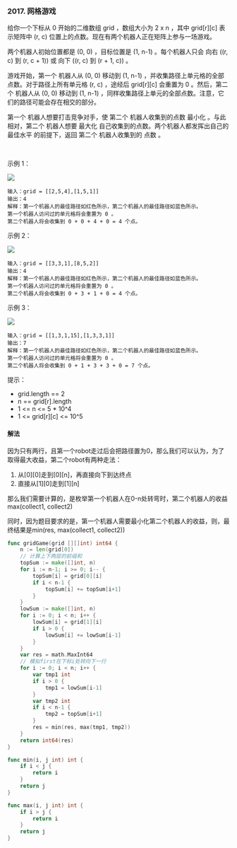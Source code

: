 ### 2017. 网格游戏

给你一个下标从 0 开始的二维数组 grid ，数组大小为 2 x n ，其中 grid[r][c] 表示矩阵中 (r, c) 位置上的点数。现在有两个机器人正在矩阵上参与一场游戏。

两个机器人初始位置都是 (0, 0) ，目标位置是 (1, n-1) 。每个机器人只会 向右 ((r, c) 到 (r, c + 1)) 或 向下 ((r, c) 到 (r + 1, c)) 。

游戏开始，第一个 机器人从 (0, 0) 移动到 (1, n-1) ，并收集路径上单元格的全部点数。对于路径上所有单元格 (r, c) ，途经后 grid[r][c] 会重置为 0 。然后，第二个 机器人从 (0, 0) 移动到 (1, n-1) ，同样收集路径上单元的全部点数。注意，它们的路径可能会存在相交的部分。

第一个 机器人想要打击竞争对手，使 第二个 机器人收集到的点数 最小化 。与此相对，第二个 机器人想要 最大化 自己收集到的点数。两个机器人都发挥出自己的 最佳水平 的前提下，返回 第二个 机器人收集到的 点数 。

 

示例 1：

![](https://assets.leetcode.com/uploads/2021/09/08/a1.png)
```
输入：grid = [[2,5,4],[1,5,1]]
输出：4
解释：第一个机器人的最佳路径如红色所示，第二个机器人的最佳路径如蓝色所示。
第一个机器人访问过的单元格将会重置为 0 。
第二个机器人将会收集到 0 + 0 + 4 + 0 = 4 个点。
```
示例 2：

![](https://assets.leetcode.com/uploads/2021/09/08/a2.png)
```
输入：grid = [[3,3,1],[8,5,2]]
输出：4
解释：第一个机器人的最佳路径如红色所示，第二个机器人的最佳路径如蓝色所示。
第一个机器人访问过的单元格将会重置为 0 。
第二个机器人将会收集到 0 + 3 + 1 + 0 = 4 个点。
```
示例 3：

![](https://assets.leetcode.com/uploads/2021/09/08/a3.png)
```
输入：grid = [[1,3,1,15],[1,3,3,1]]
输出：7
解释：第一个机器人的最佳路径如红色所示，第二个机器人的最佳路径如蓝色所示。
第一个机器人访问过的单元格将会重置为 0 。
第二个机器人将会收集到 0 + 1 + 3 + 3 + 0 = 7 个点。
```

提示：

- grid.length == 2
- n == grid[r].length
- 1 <= n <= 5 * 10^4
- 1 <= grid[r][c] <= 10^5

#### 解法
因为只有两行，且第一个robot走过后会把路径置为0，那么我们可以认为，为了取得最大收益，第二个robot有两种走法：
1. 从[0][0]走到[0][n]，再直接向下到达终点
2. 直接从[1][0]走到[1][n]

那么我们需要计算的，是枚举第一个机器人在0-n处转弯时，第二个机器人的收益max(collect1, collect2)

同时，因为题目要求的是，第一个机器人需要最小化第二个机器人的收益，则，最终结果是min(res, max(collect1, collect2))
```go
func gridGame(grid [][]int) int64 {
    n := len(grid[0])
    // 计算上下两层的前缀和
    topSum := make([]int, n)
    for i := n-1; i >= 0; i-- {
        topSum[i] = grid[0][i]
        if i < n-1 {
            topSum[i] += topSum[i+1]
        }
    }
    lowSum := make([]int, n)
    for i := 0; i < n; i++ {
        lowSum[i] = grid[1][i]
        if i > 0 {
            lowSum[i] += lowSum[i-1]
        }
    }
    var res = math.MaxInt64 
    // 模拟first在下标i处转向下一行
    for i := 0; i < n; i++ {
        var tmp1 int 
        if i > 0 {
            tmp1 = lowSum[i-1]
        }
        var tmp2 int 
        if i < n-1 {
            tmp2 = topSum[i+1]
        }
        res = min(res, max(tmp1, tmp2))
    }
    return int64(res)
}

func min(i, j int) int {
    if i < j {
        return i
    }
    return j
}

func max(i, j int) int {
    if i > j {
        return i
    }
    return j
}
```
